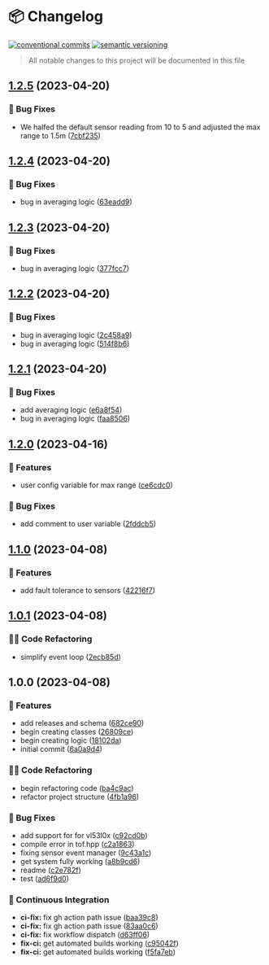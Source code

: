 # 📦 Changelog 
[![conventional commits](https://img.shields.io/badge/conventional%20commits-1.0.0-yellow.svg)](https://conventionalcommits.org)
[![semantic versioning](https://img.shields.io/badge/semantic%20versioning-2.0.0-green.svg)](https://semver.org)
> All notable changes to this project will be documented in this file

## [1.2.5](https://github.com/ZanzyTHEbar/AdamJames/compare/v1.2.4...v1.2.5) (2023-04-20)


### 🐛 Bug Fixes

* We halfed the default sensor reading from 10 to 5 and adjusted the max range to 1.5m ([7cbf235](https://github.com/ZanzyTHEbar/AdamJames/commit/7cbf235b456c539a1690967337ea2e43a373bddd))

## [1.2.4](https://github.com/ZanzyTHEbar/AdamJames/compare/v1.2.3...v1.2.4) (2023-04-20)


### 🐛 Bug Fixes

* bug in averaging logic ([63eadd9](https://github.com/ZanzyTHEbar/AdamJames/commit/63eadd960f21cf96749bdf345904701ac2d19cfb))

## [1.2.3](https://github.com/ZanzyTHEbar/AdamJames/compare/v1.2.2...v1.2.3) (2023-04-20)


### 🐛 Bug Fixes

* bug in averaging logic ([377fcc7](https://github.com/ZanzyTHEbar/AdamJames/commit/377fcc709a0974aa6a4cbd77f6228c140b65a44b))

## [1.2.2](https://github.com/ZanzyTHEbar/AdamJames/compare/v1.2.1...v1.2.2) (2023-04-20)


### 🐛 Bug Fixes

* bug in averaging logic ([2c458a9](https://github.com/ZanzyTHEbar/AdamJames/commit/2c458a96ac55ecbd41a7fccda55e665825714c29))
* bug in averaging logic ([514f8b6](https://github.com/ZanzyTHEbar/AdamJames/commit/514f8b68fc62c6244f199972d822bb7686942e45))

## [1.2.1](https://github.com/ZanzyTHEbar/AdamJames/compare/v1.2.0...v1.2.1) (2023-04-20)


### 🐛 Bug Fixes

* add averaging logic ([e6a8f54](https://github.com/ZanzyTHEbar/AdamJames/commit/e6a8f5483e77f549be5a2b667c0fbf459057cafe))
* bug in averaging logic ([faa8506](https://github.com/ZanzyTHEbar/AdamJames/commit/faa8506161a1a3dce9cc457234a755639d79c301))

## [1.2.0](https://github.com/ZanzyTHEbar/AdamJames/compare/v1.1.0...v1.2.0) (2023-04-16)


### 🍕 Features

* user config variable for max range ([ce6cdc0](https://github.com/ZanzyTHEbar/AdamJames/commit/ce6cdc063e01b6181f9989acd40dc7c7ec0e844c))


### 🐛 Bug Fixes

* add comment to user variable ([2fddcb5](https://github.com/ZanzyTHEbar/AdamJames/commit/2fddcb57a9e529ed7f808e2d2d567c69d34077ec))

## [1.1.0](https://github.com/ZanzyTHEbar/AdamJames/compare/v1.0.1...v1.1.0) (2023-04-08)


### 🍕 Features

* add fault tolerance to sensors ([42216f7](https://github.com/ZanzyTHEbar/AdamJames/commit/42216f71de61db3a1483472459198cd1a04fa697))

## [1.0.1](https://github.com/ZanzyTHEbar/AdamJames/compare/v1.0.0...v1.0.1) (2023-04-08)


### 🧑‍💻 Code Refactoring

*  simplify event loop ([2ecb85d](https://github.com/ZanzyTHEbar/AdamJames/commit/2ecb85d834d5ca154e06183a5ec025d80b3f7f92))

## 1.0.0 (2023-04-08)


### 🍕 Features

* add releases and schema ([682ce90](https://github.com/ZanzyTHEbar/AdamJames/commit/682ce9011cba7bc62fb2e7b2dc88b0d79be24ffb))
* begin creating classes ([26809ce](https://github.com/ZanzyTHEbar/AdamJames/commit/26809ce349fdd1824eb104b29039fd1a7f8e2389))
* begin creating logic ([18102da](https://github.com/ZanzyTHEbar/AdamJames/commit/18102dabad8833d48233780e50c15d50e91ef59e))
* initial commit ([6a0a9d4](https://github.com/ZanzyTHEbar/AdamJames/commit/6a0a9d487aa45e55b84a0bc2956de56c0b194509))


### 🧑‍💻 Code Refactoring

* begin refactoring code ([ba4c9ac](https://github.com/ZanzyTHEbar/AdamJames/commit/ba4c9acd01849da59c14d67f92f2cecb00f3ba1f))
* refactor project structure ([4fb1a96](https://github.com/ZanzyTHEbar/AdamJames/commit/4fb1a96ad4df3bb33f3e8936c63b7c8c72606934))


### 🐛 Bug Fixes

* add support for for vl53l0x ([c92cd0b](https://github.com/ZanzyTHEbar/AdamJames/commit/c92cd0b42a49e3936fc4592e06f71a603cf5c5d0))
* compile error in tof.hpp ([c2a1863](https://github.com/ZanzyTHEbar/AdamJames/commit/c2a1863b12be45a8cc751afa50302df184dc9ec2))
* fixing sensor event manager ([9c43a1c](https://github.com/ZanzyTHEbar/AdamJames/commit/9c43a1c578b7f88cec255b9a36dfa1d5f29a0dd3))
* get system fully working ([a8b9cd6](https://github.com/ZanzyTHEbar/AdamJames/commit/a8b9cd6e14d52ad2bed189e0fad9d16204e5d357))
* readme ([c2e782f](https://github.com/ZanzyTHEbar/AdamJames/commit/c2e782f8e0291485e1265eb741709d1dbcf5ddee))
* test ([ad6f9d0](https://github.com/ZanzyTHEbar/AdamJames/commit/ad6f9d003471b0ec3bd9d77d0b81afcd5e6a9955))


### 🔁 Continuous Integration

* **ci-fix:** fix gh action path issue ([baa39c8](https://github.com/ZanzyTHEbar/AdamJames/commit/baa39c8f4ba0d65cdb978a7ae7b558e9be6c2f80))
* **ci-fix:** fix gh action path issue ([83aa0c6](https://github.com/ZanzyTHEbar/AdamJames/commit/83aa0c6dfe4f2fa7981ab8a2785a9c7e50947093))
* **ci-fix:** fix workflow dispatch ([d63ff06](https://github.com/ZanzyTHEbar/AdamJames/commit/d63ff067f141fb38858b1131a9b1a2db60e1a7d0))
* **fix-ci:** get automated builds working ([c95042f](https://github.com/ZanzyTHEbar/AdamJames/commit/c95042f2aa2915c434eefdcdaa32c1adbd049de1))
* **fix-ci:** get automated builds working ([f5fa7eb](https://github.com/ZanzyTHEbar/AdamJames/commit/f5fa7ebf8680e3192b93fc00d6286ce529f9d360))

